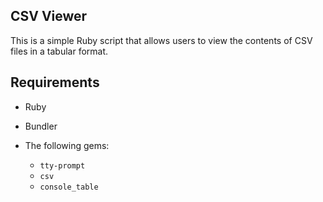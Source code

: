 ## CSV Viewer

This is a simple Ruby script that allows users to view the contents of CSV files in a tabular format.

## Requirements

- Ruby 
- Bundler
- The following gems:

  - `tty-prompt`
  - `csv`
  - `console_table`

